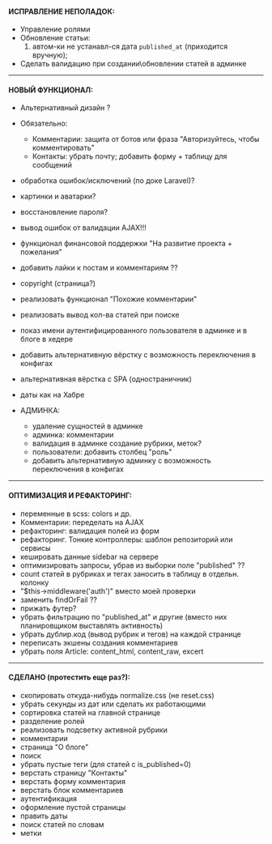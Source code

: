 
#### ИСПРАВЛЕНИЕ НЕПОЛАДОК:
- Управление ролями
- Обновление статьи: 
    1) автом-ки не устанавл-ся дата `published_at` (приходится вручную);
- Сделать валидацию при создании\обновлении статей в админке


---
#### НОВЫЙ ФУНКЦИОНАЛ:
- Альтернативный дизайн ?
- Обязательно:
    - Комментарии: защита от ботов или фраза "Авторизуйтесь, чтобы комментировать"
    - Контакты: убрать почту; добавить форму + таблицу для сообщений

- обработка ошибок/исключений (по доке Laravel)?
- картинки и аватарки?
- восстановление пароля?
- вывод ошибок от валидации AJAX!!!
- функционал финансовой поддержки "На развитие проекта + пожелания"
- добавить лайки к постам и комментариям ??
- copyright (страница?)
- реализовать функционал "Похожие комментарии"
- реализовать вывод кол-ва статей при поиске
- показ имени аутентифицированного пользователя в админке и в блоге в хедере
- добавить альтернативную вёрстку с возможность переключения в конфигах
- альтернативная вёрстка с SPA (одностраничник)
- даты как на Хабре

- АДМИНКА:
    - удаление сущностей в админке
    - админка: комментарии
    - валидация в админке создание рубрики, меток?
    - пользователи: добавить столбец "роль"
    - добавить альтернативную админку с возможность переключения в конфигах


---
#### ОПТИМИЗАЦИЯ И РЕФАКТОРИНГ:
- переменные в scss: colors и др.
- Комментарии: переделать на AJAX
- рефакторинг: валидация полей из форм
- рефакторинг. Тонкие контроллеры: шаблон репозиторий или сервисы
- кешировать данные sidebar на сервере
- оптимизировать запросы, убрав из выборки поле "published" ??
- count статей в рубриках и тегах заносить в таблицу в отдельн. колонку
- "$this->middleware('auth')" вместо моей проверки
- заменить findOrFail ??
- прижать футер?
- убрать фильтрацию по "published_at" и другие (вместо них планировщиком выставлять активность)
- убрать дублир.код (вывод рубрик и тегов) на каждой странице
- переписать экшены создания комментариев
- убрать поля Article: content_html, content_raw, excert


---
#### СДЕЛАНО (протестить еще раз?):
- скопировать откуда-нибудь normalize.css (не reset.css)
- убрать секунды из дат или сделать их работающими
- сортировка статей на главной странице
- разделение ролей
- реализовать подсветку активной рубрики
- комментарии
- страница "О блоге"
- поиск
- убрать пустые теги (для статей с is_published=0)
- верстать страницу "Контакты"
- верстать форму комментария
- верстать блок комментариев
- аутентификация
- оформление пустой страницы
- править даты
- поиск статей по словам
- метки
